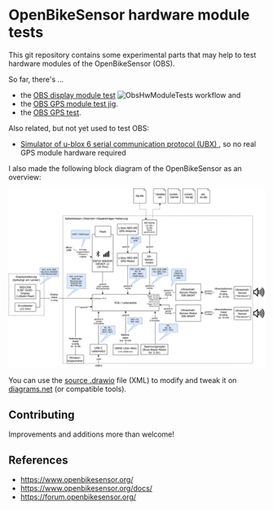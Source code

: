 # OpenBikeSensor hardware module tests

This git repository contains some experimental parts that may help to test hardware modules of the OpenBikeSensor (OBS).

So far, there's ...

* the [OBS display module test](./ObsDisplayButtonTest/README.md) ![ObsHwModuleTests workflow](https://github.com/maehw/ObsHwModuleTests/actions/workflows/main.yml/badge.svg) and
* the [OBS GPS module test jig](./ObsGpsModuleTestJig/README.md).
* the [OBS GPS test](./ObsGpsTest/README.md).

Also related, but not yet used to test OBS:

* [Simulator of u-blox 6 serial communication protocol (UBX) ](https://github.com/maehw/ubx-gps-simulator), so no real GPS module hardware required

I also made the following block diagram of the OpenBikeSensor as an overview:

![Block diagram](./System/OBS_System_Diagram.png)

You can use the [source .drawio](./System/OBS_System_Diagram.drawio) file (XML) to modify and tweak it on [diagrams.net](https://app.diagrams.net/) (or compatible tools).

## Contributing

Improvements and additions more than welcome!

## References

- https://www.openbikesensor.org/
- https://www.openbikesensor.org/docs/
- https://forum.openbikesensor.org/
